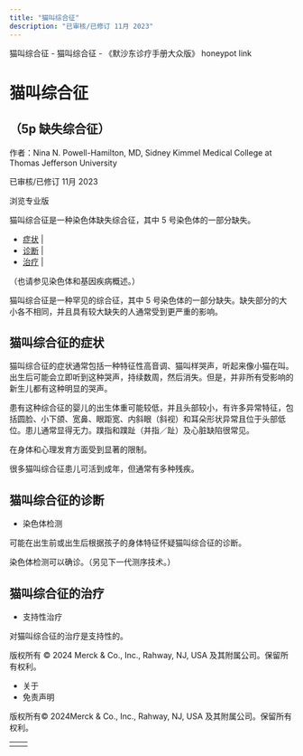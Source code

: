 ```yaml
---
title: "猫叫综合征"
description: "已审核/已修订 11月 2023"
---
```


﻿猫叫综合征 \- 猫叫综合征 \- 《默沙东诊疗手册大众版》 honeypot link

# 猫叫综合征

## （5p 缺失综合征）

作者：Nina N. Powell-Hamilton, MD, Sidney Kimmel Medical College at Thomas Jefferson
University

已审核/已修订 11月 2023

浏览专业版

猫叫综合征是一种染色体缺失综合征，其中 5 号染色体的一部分缺失。

- [症状](#症状_v49396321_zh) \|
- [诊断](#诊断_v49396326_zh) \|
- [治疗](#治疗_v49396332_zh) \|

（也请参见染色体和基因疾病概述。）

猫叫综合征是一种罕见的综合征，其中 5 号染色体的一部分缺失。缺失部分的大小各不相同，并且具有较大缺失的人通常受到更严重的影响。

## 猫叫综合征的症状

猫叫综合征的症状通常包括一种特征性高音调、猫叫样哭声，听起来像小猫在叫。出生后可能会立即听到这种哭声，持续数周，然后消失。但是，并非所有受影响的新生儿都有这种明显的哭声。

患有这种综合征的婴儿的出生体重可能较低，并且头部较小，有许多异常特征，包括圆脸、小下颌、宽鼻、眼距宽、内斜眼（斜视）和耳朵形状异常且位于头部低位。患儿通常显得无力。蹼指和蹼趾（并指／趾）及心脏缺陷很常见。

在身体和心理发育方面受到显著的限制。

很多猫叫综合征患儿可活到成年，但通常有多种残疾。

## 猫叫综合征的诊断

- 染色体检测


可能在出生前或出生后根据孩子的身体特征怀疑猫叫综合征的诊断。

染色体检测可以确诊。（另见下一代测序技术。）

## 猫叫综合征的治疗

- 支持性治疗


对猫叫综合征的治疗是支持性的。



版权所有 © 2024
Merck & Co., Inc., Rahway, NJ, USA 及其附属公司。保留所有权利。

- 关于
- 免责声明

版权所有© 2024Merck & Co., Inc., Rahway, NJ, USA 及其附属公司。保留所有权利。

|     |     |
| --- | --- |
|  |  |